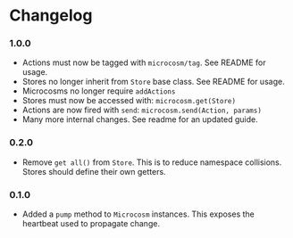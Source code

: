 # Changelog

### 1.0.0

- Actions must now be tagged with `microcosm/tag`. See README for usage.
- Stores no longer inherit from `Store` base class. See README for usage.
- Microcosms no longer require `addActions`
- Stores must now be accessed with: `microcosm.get(Store)`
- Actions are now fired with `send`: `microcosm.send(Action, params)`
- Many more internal changes. See readme for an updated guide.

### 0.2.0

- Remove `get all()` from `Store`. This is to reduce namespace collisions. Stores should define their own getters.

### 0.1.0

- Added a `pump` method to `Microcosm` instances. This exposes the heartbeat used to propagate change.
